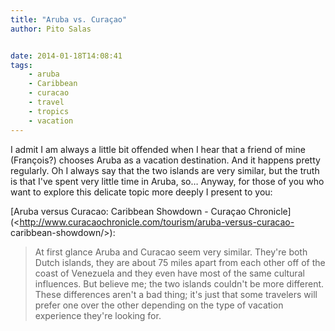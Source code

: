 ```yaml
---
title: "Aruba vs. Curaçao"
author: Pito Salas


date: 2014-01-18T14:08:41
tags:
    - aruba
    - Caribbean
    - curacao
    - travel
    - tropics
    - vacation
---
```




I admit I am always a little bit offended when I hear that a friend of mine
(François?) chooses Aruba as a vacation destination. And it happens pretty
regularly. Oh I always say that the two islands are very similar, but the
truth is that I've spent very little time in Aruba, so… Anyway, for those of
you who want to explore this delicate topic more deeply I present to you:

[Aruba versus Curacao: Caribbean Showdown - Curaçao
Chronicle](<http://www.curacaochronicle.com/tourism/aruba-versus-curacao-
caribbean-showdown/>):

> At first glance Aruba and Curacao seem very similar. They're both Dutch
> islands, they are about 75 miles apart from each other off of the coast of
> Venezuela and they even have most of the same cultural influences. But
> believe me; the two islands couldn't be more different. These differences
> aren't a bad thing; it's just that some travelers will prefer one over the
> other depending on the type of vacation experience they're looking for.





